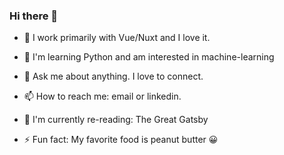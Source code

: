 ### Hi there 👋

- 🌱 I work primarily with Vue/Nuxt and I love it.

- 🤖 I'm learning Python and am interested in machine-learning
  
- 💬 Ask me about anything. I love to connect.

- 📫 How to reach me: email or linkedin.

- 📘 I'm currently re-reading: The Great Gatsby

- ⚡ Fun fact: My favorite food is peanut butter 😀

